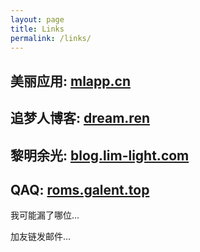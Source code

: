 ```yaml
---
layout: page
title: Links
permalink: /links/
---
```

## 美丽应用: [mlapp.cn](https://mlapp.cn)

## 追梦人博客: [dream.ren](https://dream.ren)

## 黎明余光: [blog.lim-light.com](https://blog.lim-light.com)

## QAQ: [roms.galent.top](https://roms.galent.top)

我可能漏了哪位...

加友链发邮件...
